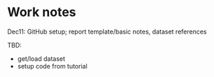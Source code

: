 # Work notes

Dec11:
GitHub setup; report template/basic notes, dataset references

TBD:
- get/load dataset
- setup code from tutorial
